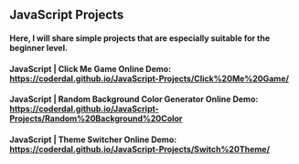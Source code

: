 
## JavaScript Projects

#### Here, I will share simple projects that are especially suitable for the beginner level.

#### JavaScript | Click Me Game Online Demo: https://coderdal.github.io/JavaScript-Projects/Click%20Me%20Game/

#### JavaScript | Random Background Color Generator Online Demo: https://coderdal.github.io/JavaScript-Projects/Random%20Background%20Color

#### JavaScript | Theme Switcher Online Demo: https://coderdal.github.io/JavaScript-Projects/Switch%20Theme/
